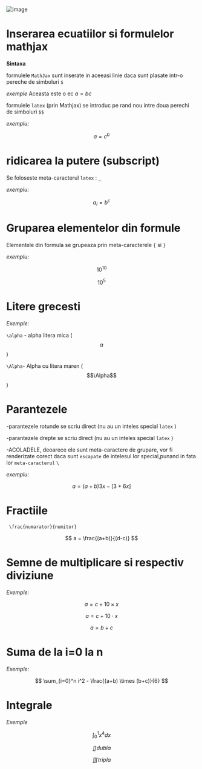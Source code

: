 ![image](https://github.com/user-attachments/assets/f7812446-7ea1-4f8d-aa32-1c8ce70371df)

# Inserarea ecuatiilor si formulelor mathjax

**Sintaxa** 

formulele `MathJax` sunt inserate in aceeasi linie daca sunt plasate intr-o pereche de simboluri `$` 

*exemple* 
Aceasta este o ec $a=bc$ 

formulele `latex` (prin Mathjax) se introduc pe rand nou intre doua perechi de simboluri `$$` 

*exemplu:* 

$$ a=c^b $$

# ridicarea la putere (subscript) 

Se foloseste meta-caracterul `latex` : `_` 

*exemplu:* 

$$ a_i = b^c $$

# Gruparea elementelor din formule

Elementele din formula se grupeaza prin meta-caracterele `{` si `}` 

*exemplu:*  

$$ 10^{10} $$

$$ 10^{5} $$

# Litere grecesti

*Exemple:* 

`\alpha` - alpha litera mica ($$\alpha$$)

`\Alpha`- Alpha cu litera maren ($$\Alpha$$) 

# Parantezele 

-parantezele rotunde se scriu direct (nu au un inteles special `latex` )

-parantezele drepte se scriu direct (nu au un inteles special `latex` )

-ACOLADELE, deoarece ele sunt meta-caractere de grupare, vor fi renderizate corect daca sunt `escapate` de intelesul lor special,punand in fata lor `meta-caracterul` `\` 

*exemplu:* 

$$ a= (a+b){3x}-[3+6x] $$

# Fractiile

` \frac{numarator}{numitor}` 

$$ a = \frac{(a+b)}{(d-c)} $$

# Semne de multiplicare si respectiv diviziune

*Exemple:*

$$ a= c+ 10 \times x $$

$$ a= c+ 10 \cdot x $$ 

$$ a= b \div c $$ 

# Suma de la i=0 la n #

*Exemple:*

$$ \sum_{i=0}^n i^2 - \frac{(a+b) \times (b+c)}{6} $$

# Integrale

*Exemple*

$$ \int_0^1 x^4 dx $$

$$ \iint dubla $$

$$\iiint tripla $$ 














